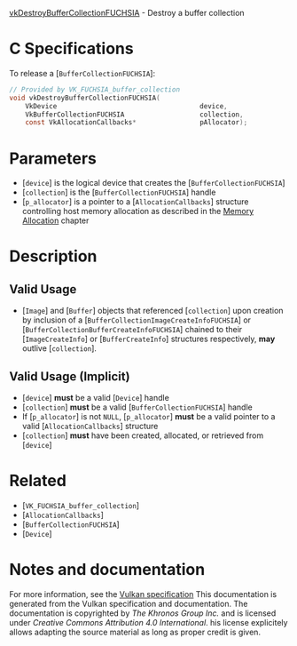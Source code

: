 [vkDestroyBufferCollectionFUCHSIA](https://www.khronos.org/registry/vulkan/specs/1.3-extensions/man/html/vkDestroyBufferCollectionFUCHSIA.html) - Destroy a buffer collection

# C Specifications
To release a [`BufferCollectionFUCHSIA`]:
```c
// Provided by VK_FUCHSIA_buffer_collection
void vkDestroyBufferCollectionFUCHSIA(
    VkDevice                                    device,
    VkBufferCollectionFUCHSIA                   collection,
    const VkAllocationCallbacks*                pAllocator);
```

# Parameters
- [`device`] is the logical device that creates the [`BufferCollectionFUCHSIA`]
- [`collection`] is the [`BufferCollectionFUCHSIA`] handle
- [`p_allocator`] is a pointer to a [`AllocationCallbacks`] structure controlling host memory allocation as described in the [Memory Allocation](https://www.khronos.org/registry/vulkan/specs/1.3-extensions/html/vkspec.html#memory-allocation) chapter

# Description
## Valid Usage
-  [`Image`] and [`Buffer`] objects that referenced [`collection`] upon creation by inclusion of a [`BufferCollectionImageCreateInfoFUCHSIA`] or [`BufferCollectionBufferCreateInfoFUCHSIA`] chained to their [`ImageCreateInfo`] or [`BufferCreateInfo`] structures respectively,  **may**  outlive [`collection`].

## Valid Usage (Implicit)
-  [`device`] **must**  be a valid [`Device`] handle
-  [`collection`] **must**  be a valid [`BufferCollectionFUCHSIA`] handle
-    If [`p_allocator`] is not `NULL`, [`p_allocator`] **must**  be a valid pointer to a valid [`AllocationCallbacks`] structure
-  [`collection`] **must**  have been created, allocated, or retrieved from [`device`]

# Related
- [`VK_FUCHSIA_buffer_collection`]
- [`AllocationCallbacks`]
- [`BufferCollectionFUCHSIA`]
- [`Device`]

# Notes and documentation
For more information, see the [Vulkan specification](https://www.khronos.org/registry/vulkan/specs/1.3-extensions/html/vkspec.html)
This documentation is generated from the Vulkan specification and documentation.
The documentation is copyrighted by *The Khronos Group Inc.* and is licensed under *Creative Commons Attribution 4.0 International*.
his license explicitely allows adapting the source material as long as proper credit is given.
        